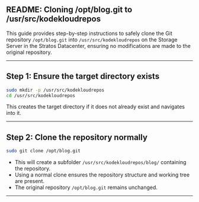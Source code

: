 ## README: Cloning /opt/blog.git to /usr/src/kodekloudrepos

This guide provides step-by-step instructions to safely clone the Git repository `/opt/blog.git` into `/usr/src/kodekloudrepos` on the Storage Server in the Stratos Datacenter, ensuring no modifications are made to the original repository.

---

## Step 1: Ensure the target directory exists

```bash
sudo mkdir -p /usr/src/kodekloudrepos
cd /usr/src/kodekloudrepos
```

This creates the target directory if it does not already exist and navigates into it.

---

## Step 2: Clone the repository normally

```bash
sudo git clone /opt/blog.git
```
- This will create a subfolder `/usr/src/kodekloudrepos/blog/` containing the repository.
- Using a normal clone ensures the repository structure and working tree are present.
- The original repository `/opt/blog.git` remains unchanged.

---
